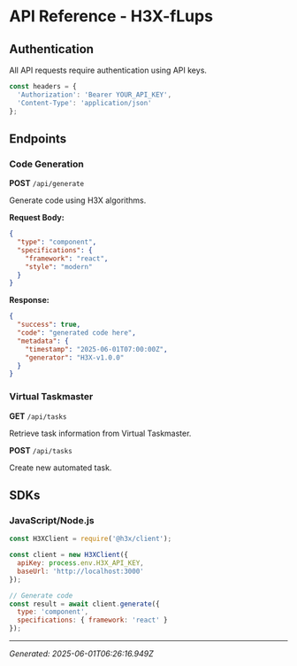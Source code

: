 # API Reference - H3X-fLups

## Authentication

All API requests require authentication using API keys.

```javascript
const headers = {
  'Authorization': 'Bearer YOUR_API_KEY',
  'Content-Type': 'application/json'
};
```

## Endpoints

### Code Generation

**POST** `/api/generate`

Generate code using H3X algorithms.

**Request Body:**
```json
{
  "type": "component",
  "specifications": {
    "framework": "react",
    "style": "modern"
  }
}
```

**Response:**
```json
{
  "success": true,
  "code": "generated code here",
  "metadata": {
    "timestamp": "2025-06-01T07:00:00Z",
    "generator": "H3X-v1.0.0"
  }
}
```

### Virtual Taskmaster

**GET** `/api/tasks`

Retrieve task information from Virtual Taskmaster.

**POST** `/api/tasks`

Create new automated task.

## SDKs

### JavaScript/Node.js

```javascript
const H3XClient = require('@h3x/client');

const client = new H3XClient({
  apiKey: process.env.H3X_API_KEY,
  baseUrl: 'http://localhost:3000'
});

// Generate code
const result = await client.generate({
  type: 'component',
  specifications: { framework: 'react' }
});
```

---

*Generated: 2025-06-01T06:26:16.949Z*
